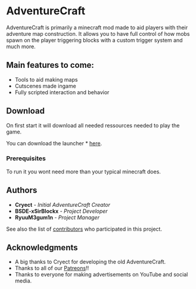 # AdventureCraft

AdventureCraft is primarily a minecraft mod made to aid players with their adventure map construction.
It allows you to have full control of how mobs spawn on the player triggering blocks with a custom trigger system and much more.

## Main features to come:

* Tools to aid making maps
* Cutscenes made ingame
* Fully scripted interaction and behavior

## Download

On first start it will download all needed ressources needed to play the game.

You can download the launcher * [here](https://github.com/BSDE-xSirBlockx/ACLauncher/releases/).

### Prerequisites

To run it you wont need more than your typical minecraft does.

## Authors

* **Cryect** - *Initial AdventureCraft Creator*
* **BSDE-xSirBlockx** - *Project Developer*
* **RyuuM3gum1n** - *Project Manager*

See also the list of [contributors](https://github.com/BSDE-xSirBlockx/ACLauncher/graphs/contributors) who participated in this project.

## Acknowledgments

* A big thanks to Cryect for developing the old AdventureCraft.
* Thanks to all of our [Patreons](https://www.patreon.com/AdventureCraft)!!
* Thanks to everyone for making advertisements on YouTube and social media.


